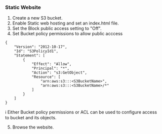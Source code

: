 
### Static Website
1. Create a new S3 bucket.
2. Enable Static web hosting and set an index.html file.
3. Set the Block public access setting to "Off".
4. Set Bucket policy permissions to allow public acccess
```
{
    "Version": "2012-10-17",
    "Id": "S3PolicyId1",
    "Statement": [
        {
            "Effect": "Allow",
            "Principal": "*",
            "Action": "s3:GetObject",
            "Resource": [
                "arn:aws:s3:::<S3BucketName>",
                "arn:aws:s3:::<S3BucketName>/*"
            ]
        }
    ]
}
```
ℹ Either Bucket policy permissions or ACL can be used to configure access to bucket and its objects.

5. Browse the website.
